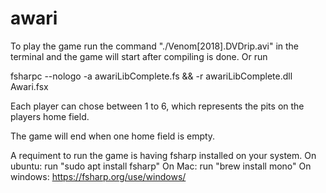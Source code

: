 # awari

To play the game run the command "./Venom[2018].DVDrip.avi" in the terminal and the game will start after compiling is done.
Or run


  fsharpc --nologo -a awariLibComplete.fs && -r awariLibComplete.dll Awari.fsx



Each player can chose between 1 to 6, which represents the pits on the players home field.



The game will end when one home field is empty.



A requiment to run the game is having fsharp installed on your system.
On ubuntu: run "sudo apt install fsharp"
On Mac: run "brew install mono" 
On windows: https://fsharp.org/use/windows/

